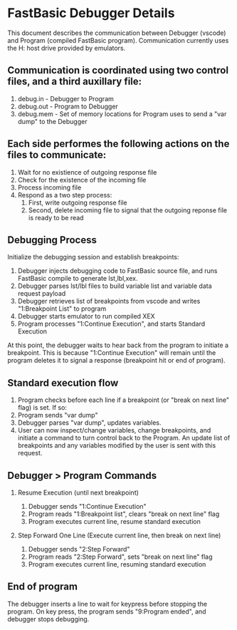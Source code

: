 # FastBasic Debugger Details

This document describes the communication between Debugger (vscode) and Program (compiled FastBasic program). Communication currently uses the H: host drive provided by emulators.

## Communication is coordinated using two control files, and a third auxillary file:
1. debug.in  - Debugger to Program 
2. debug.out - Program to Debugger
3. debug.mem - Set of memory locations for Program uses to send a "var dump" to the Debugger

## Each side performes the following actions on the files to communicate:
1. Wait for no existience of outgoing response file
2. Check for the existence of the incoming file
3. Process incoming file
4. Respond as a two step process:
    1. First, write outgoing response file
    2. Second, delete incoming file to signal that the outgoing reponse file is ready to be read


## Debugging Process

Initialize the debugging session and establish breakpoints:

1. Debugger injects debugging code to FastBasic source file, and runs FastBasic compile to generate lst,lbl,xex.
3. Debugger parses lst/lbl files to build variable list and variable data request payload
4. Debugger retrieves list of breakpoints from vscode and writes "1:Breakpoint List" to program
5. Debugger starts emulator to run compiled XEX
6. Program processes "1:Continue Execution", and starts Standard Execution

At this point, the debugger waits to hear back from the program to initiate a breakpoint.
This is because "1:Continue Execution" will remain until the program deletes it to signal a response (breakpoint hit or end of program).

## Standard execution flow
1. Program checks before each line if a breakpoint (or "break on next line" flag) is set. If so:
2. Program sends "var dump"
3. Debugger parses "var dump", updates variables.
4. User can now inspect/change variables, change breakpoints, and initiate a command to turn
control back to the Program. An update list of breakpoints and any variables modified by the user is sent
with this request.

## Debugger > Program Commands
1. Resume Execution (until next breakpoint)
    1. Debugger sends "1:Continue Execution"
    2. Program reads "1:Breakpoint list", clears "break on next line" flag
    3. Program executes current line, resume standard execution

2. Step Forward One Line (Execute current line, then break on next line)
    1. Debugger sends "2:Step Forward"
    2. Program reads "2:Step Forward", sets "break on next line" flag
    3. Program executes current line, resuming standard execution


## End of program
The debugger inserts a line to wait for keypress before stopping the program.
On key press, the program sends "9:Program ended", and debugger stops debugging.